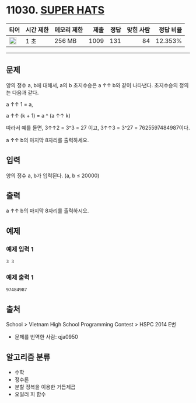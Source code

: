 # 11030. [SUPER HATS](https://www.acmicpc.net/problem/11030)

| 티어                                                                  | 시간 제한 | 메모리 제한 | 제출 | 정답 | 맞힌 사람 | 정답 비율 |
| --------------------------------------------------------------------- | --------- | ----------- | ---: | ---: | --------: | --------: |
| <img src="https://static.solved.ac/tier_small/19.svg" width="20px" /> | 1 초      | 256 MB      | 1009 |  131 |        84 |   12.353% |

---

## 문제

양의 정수 a, b에 대해서, a의 b 초지수승은 a ↑↑ b와 같이 나타낸다. 초지수승의 정의는 다음과 같다.

a ↑↑ 1 = a,

a ↑↑ (k + 1) = a ^ (a ↑↑ k)

따라서 예를 들면, 3↑↑2 = 3^3 = 27 이고, 3↑↑3 = 3^27 = 7625597484987이다.

a ↑↑ b의 마지막 8자리를 출력하세요.

## 입력

양의 정수 a, b가 입력된다. (a, b ≤ 20000)

## 출력

a ↑↑ b의 마지막 8자리를 출력하시오.

## 예제

### 예제 입력 1

```
3 3
```

### 예제 출력 1

```
97484987
```

## 출처

School
\>
Vietnam High School Programming Contest
\>
HSPC 2014
E번

- 문제를 번역한 사람: qja0950

## 알고리즘 분류

- 수학
- 정수론
- 분할 정복을 이용한 거듭제곱
- 오일러 피 함수
